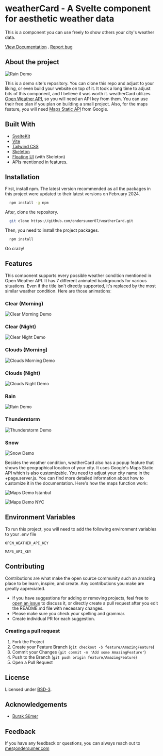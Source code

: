 # weatherCard - A Svelte component for aesthetic weather data

This is a component you can use freely to show others your city's weather data.

[View Documentation](https://ondersumer.com/quirks/documentation/weatherCard) . [Report bug](https://github.com/ondersumer07/weatherCard/issues)

## About the project
![Rain Demo](https://raw.githubusercontent.com/ondersumer07/weatherCard/master/static/demos/gif/rainDemo.gif)

This is a demo site's repository. You can clone this repo and adjust to your liking, or even build your website on top of it. It took a long time to adjust bits of this component, and I believe it was worth it. weatherCard utilizes [Open Weather API](https://openweathermap.org/api), so you will need an API key from them. You can use their free plan if you plan on building a small project. Also, for the maps feature, you will need [Maps Static API](https://developers.google.com/maps/documentation/maps-static) from Google.

## Built With

- [SvelteKit](https://kit.svelte.dev/)
- [Vite](https://vitejs.dev/)
- [Tailwind CSS](https://tailwindcss.com/)
- [Skeleton](https://www.skeleton.dev/)
- [Floating UI](https://floating-ui.com/) (with Skeleton)
- APIs mentioned in features.

## Installation

First, install npm. The latest version recommended as all the packages in this project were updated to their latest versions on February 2024.

```bash
  npm install -g npm
```

After, clone the repository.

```bash
  git clone https://github.com/ondersumer07/weatherCard.git
```

Then, you need to install the project packages.

```bash
  npm install
```

Go crazy!

## Features

This component supports every possible weather condition mentioned in Open Weather API. It has 7 different animated backgrounds for various situations. Even if the title isn't directly supported, it's replaced by the most similar weather condition. Here are those animations:

### Clear (Morning)
![Clear Morning Demo](https://raw.githubusercontent.com/ondersumer07/weatherCard/master/static/demos/gif/sunnyDemo.gif)

### Clear (Night)
![Clear Night Demo](https://raw.githubusercontent.com/ondersumer07/weatherCard/master/static/demos/gif/clearNightDemo.gif)

### Clouds (Morning)
![Clouds Morning Demo](https://raw.githubusercontent.com/ondersumer07/weatherCard/master/static/demos/gif/cloudsDemo.gif)

### Clouds (Night)
![Clouds Night Demo](https://raw.githubusercontent.com/ondersumer07/weatherCard/master/static/demos/gif/cloudsNightDemo.gif)

### Rain
![Rain Demo](https://raw.githubusercontent.com/ondersumer07/weatherCard/master/static/demos/gif/rainDemo.gif)

### Thunderstorm
![Thunderstorm Demo](https://raw.githubusercontent.com/ondersumer07/weatherCard/master/static/demos/gif/thunderstormDemo.gif)

### Snow
![Snow Demo](https://raw.githubusercontent.com/ondersumer07/weatherCard/master/static/demos/gif/snowDemo.gif)

Besides the weather condition, weatherCard also has a popup feature that shows the geographical location of your city. It uses Google's Maps Static API which is also customizable. You need to adjust your city name in the +page.server.js. You can find more detailed information about how to customize it in the documentation. Here's how the maps function work:

![Maps Demo Istanbul](https://raw.githubusercontent.com/ondersumer07/weatherCard/master/static/demos/gif/mapsDemoIstanbul.gif)

![Maps Demo NYC](https://raw.githubusercontent.com/ondersumer07/weatherCard/master/static/demos/gif/mapsDemoNYC.gif)

## Environment Variables

To run this project, you will need to add the following environment variables to your .env file

`OPEN_WEATHER_API_KEY`

`MAPS_API_KEY`

## Contributing

Contributions are what make the open source community such an amazing place to be learn, inspire, and create. Any contributions you make are greatly appreciated.

- If you have suggestions for adding or removing projects, feel free to [open an issue](https://github.com/ondersumer07/weatherCard/issues) to discuss it, or directly create a pull request after you edit the README.md file with necessary changes.
- Please make sure you check your spelling and grammar.
- Create individual PR for each suggestion.

### Creating a pull request

1. Fork the Project
2. Create your Feature Branch (`git checkout -b feature/AmazingFeature`)
3. Commit your Changes (`git commit -m 'Add some AmazingFeature'`)
4. Push to the Branch (`git push origin feature/AmazingFeature`)
5. Open a Pull Request

## License

Licensed under [BSD-3](https://opensource.org/license/BSD-3-clause/).

## Acknowledgements

 - [Burak Sümer](https://github.com/burraksumer)

## Feedback

If you have any feedback or questions, you can always reach out to me@ondersumer.com
